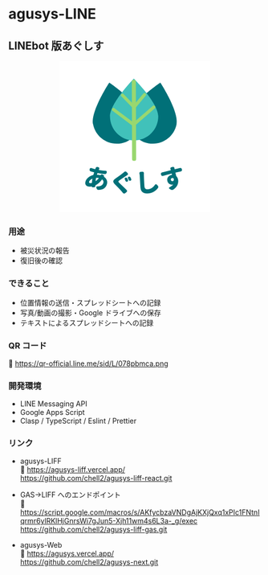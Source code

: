 # agusys-LINE

## LINEbot 版あぐしす

<div align="center">
    <img src="https://github.com/chell2/agusys-next/blob/main/public/images/logo-s.png?raw=true" alt="logo">
</div>

### 用途

- 被災状況の報告
- 復旧後の確認

### できること

- 位置情報の送信・スプレッドシートへの記録
- 写真/動画の撮影・Google ドライブへの保存
- テキストによるスプレッドシートへの記録

### QR コード

:seedling: https://qr-official.line.me/sid/L/078pbmca.png

### 開発環境

- LINE Messaging API
- Google Apps Script
- Clasp / TypeScript / Eslint / Prettier

### リンク

- agusys-LIFF <br>
  :seedling: https://agusys-liff.vercel.app/ <br>
  https://github.com/chell2/agusys-liff-react.git

- GAS→LIFF へのエンドポイント <br>
  :seedling: https://script.google.com/macros/s/AKfycbzaVNDgAjKXjQxq1xPIc1FNtnIqrmr6ylRKlHjGnrsWi7gJun5-Xjh11wm4s6L3a-_g/exec <br>
  https://github.com/chell2/agusys-liff-gas.git

- agusys-Web <br>
  :seedling: https://agusys.vercel.app/ <br>
  https://github.com/chell2/agusys-next.git
